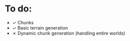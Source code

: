 # To do:

- &check; Chunks
- &check; Basic terrain generation
- &cross; Dynamic chunk generation (handling entire worlds)
